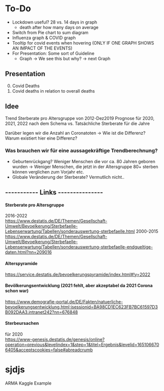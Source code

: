 # To-Do
* Lockdown useful? 28 vs. 14 days in graph
  * death after how many days on average
* Switch from Pie chart to sum diagram
* Influenza graph & COVID graph
* Tooltip for covid events when hovering (ONLY IF ONE GRAPH SHOWS AN IMPACT OF THE EVENTS)
* For Presentation: Some sort of Guideline
  * Graph -> We see this but why? -> next Graph
  
## Presentation
0. Covid Deaths
1. Covid deaths in relation to overall deaths

## Idee
Trend Sterberate pro Altersgruppe von 2012-Dez2019
Prognose für 2020, 2021, 2022 nach dem Schema
vs. Tatsächliche Sterberate für die Jahre

Darüber legen wir die Anzahl an Coronatoten
-> Wie ist die Differenz? Warum existiert hier eine Differenz?


### Was brauchen wir für eine aussagekräftige Trendberechnung?
- Geburtenrückgang?
    Weniger Menschen die vor ca. 80 Jahren geboren wurden -> Weniger Menschen, die jetzt in der Altersgruppe 80+ sterben können verglichen zum Vorjahr etc.
- Globale Veränderung der Sterberate?
    Vermutlich nicht..

## ----------- Links ---------------

#### Sterberate pro Altersgruppe
2016-2022\
https://www.destatis.de/DE/Themen/Gesellschaft-Umwelt/Bevoelkerung/Sterbefaelle-Lebenserwartung/Tabellen/sonderauswertung-sterbefaelle.html
2000-2015\
https://www.destatis.de/DE/Themen/Gesellschaft-Umwelt/Bevoelkerung/Sterbefaelle-Lebenserwartung/Tabellen/sonderauswertung-sterbefaelle-endgueltige-daten.html?nn=209016

#### Alterspyramide
https://service.destatis.de/bevoelkerungspyramide/index.html#!y=2022

#### Bevölkerungsentwicklung (2021 fehlt, aber akzeptabel da 2021 Corona schon war)
https://www.demografie-portal.de/DE/Fakten/natuerliche-bevoelkerungsentwicklung.html;jsessionid=BA98CD1EC623FB7BC61597D3B092DAA3.intranet242?nn=676848

#### Sterbeursachen
für 2020\
https://www-genesis.destatis.de/genesis/online?operation=previous&levelindex=1&step=1&titel=Ergebnis&levelid=1651066706405&acceptscookies=false#abreadcrumb

# sjdjs
ARMA
Kaggle Example